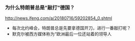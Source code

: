 ### 为什么特朗普总是“敲打”德国？
http://news.ifeng.com/a/20180716/59202854_0.shtml
- 每次北约峰会，特朗普总是先要拿德国开刀，进行一番敲打呢？
- 默克尔被西方媒体称为“欧洲最后一位还站着的领导人